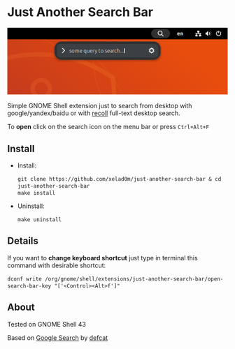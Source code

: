 # Just Another Search Bar

![screenshot](./img/screenshot.png)

Simple GNOME Shell extension just to search from desktop with google/yandex/baidu or with [recoll](https://www.lesbonscomptes.com/recoll/pages/index-recoll.html) full-text desktop search.

To **open** click on the search icon on the menu bar or press `Ctrl+Alt+F`

## Install

- Install: 
    
    ```
    git clone https://github.com/xelad0m/just-another-search-bar & cd just-another-search-bar
    make install
    ```

- Uninstall:

    ```
    make uninstall
    ```

## Details

If you want to **change keyboard shortcut** just type in terminal this command with desirable shortcut:

    dconf write /org/gnome/shell/extensions/just-another-search-bar/open-search-bar-key "['<Control><Alt>f']"

## About

Tested on GNOME Shell 43

Based on [Google Search](https://extensions.gnome.org/extension/1057/google-search/) by [defcat](https://extensions.gnome.org/accounts/profile/defcat)